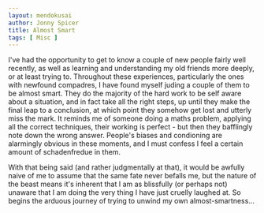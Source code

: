 ```yaml
---
layout: mendokusai
author: Jonny Spicer
title: Almost Smart
tags: [ Misc ]
---
```

I've had the opportunity to get to know a couple of new people fairly well recently, as well as learning and understanding my old
friends more deeply, or at least trying to. Throughout these experiences, particularly the ones with newfound compadres, I have
found myself juding a couple of them to be almost smart. They do the majority of the hard work to be self aware about a situation,
and in fact take all the right steps, up until they make the final leap to a conclusion, at which point they somehow get lost and
utterly miss the mark. It reminds me of someone doing a maths problem, applying all the correct techniques, their working is perfect - but then they bafflingly note down the wrong answer. People's biases and condioning are alarmingly obvious in these
moments, and I must confess I feel a certain amount of schadenfredue in them.

With that being said (and rather judgmentally at that), it would be awfully naive of me to assume that the same fate never befalls
me, but the nature of the beast means it's inherent that I am as blissfully (or perhaps not) unaware that I am doing the very
thing I have just cruelly laughed at. So begins the arduous journey of trying to unwind my own almost-smartness...
